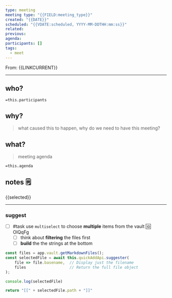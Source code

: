 ```yaml
---
type: meeting
meeting type: "{{FIELD:meeting_type}}"
created: "{{DATE}}"
scheduled: "{{VDATE:scheduled, YYYY-MM-DDTHH:mm:ss}}"
related:
previous:
agenda:
participants: []
tags:
  - meet
---
```

From: {{LINKCURRENT}}
___
## who?

`=this.participants`

## why?
> what caused this to happen, why do we need to have this meeting?

## what?
> meeting agenda

`=this.agenda`

## notes 🗒

{{selected}}

___
### suggest

- [ ] #task use `multiselect` to choose **multiple** items from the vault 🆔 OlQqFg
	- [ ] think about **filtering** the files first
	- [ ] **build** the the strings at the bottom

```js quickadd
const files = app.vault.getMarkdownFiles();
const selectedFile = await this.quickAddApi.suggester(
    file => file.basename,  // Display just the filename
    files                   // Return the full file object
);

console.log(selectedFile)

return "[[" + selectedFile.path + "]]"
```
